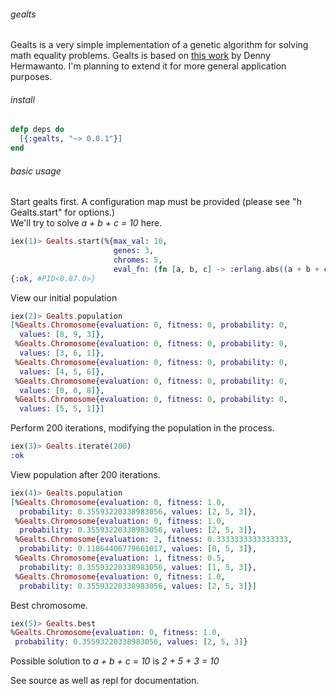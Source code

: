 ###### gealts

Gealts is a very simple implementation of a genetic algorithm for solving math equality problems.
Gealts is based on [this work](http://arxiv.org/pdf/1308.4675.pdf) by Denny Hermawanto.
I'm planning to extend it for more general application purposes.

###### install

```elixir
defp deps do
  [{:gealts, "~> 0.0.1"}]
end
```

###### basic usage

Start gealts first. A configuration map must be provided (please see "h Gealts.start" for options.)  
We'll try to solve *a + b + c = 10* here.


```elixir
iex(1)> Gealts.start(%{max_val: 10, 
                       genes: 3, 
                       chromes: 5, 
                       eval_fn: (fn [a, b, c] -> :erlang.abs((a + b + c) - 10) end)})
{:ok, #PID<0.87.0>}
```

View our initial population

```elixir
iex(2)> Gealts.population
[%Gealts.Chromosome{evaluation: 0, fitness: 0, probability: 0,
  values: [8, 9, 3]},
 %Gealts.Chromosome{evaluation: 0, fitness: 0, probability: 0,
  values: [3, 6, 1]},
 %Gealts.Chromosome{evaluation: 0, fitness: 0, probability: 0,
  values: [4, 5, 6]},
 %Gealts.Chromosome{evaluation: 0, fitness: 0, probability: 0,
  values: [0, 0, 8]},
 %Gealts.Chromosome{evaluation: 0, fitness: 0, probability: 0,
  values: [5, 5, 1]}]
```

Perform 200 iterations, modifying the population in the process.

```elixir
iex(3)> Gealts.iterate(200)
:ok
```

View population after 200 iterations.

```elixir
iex(4)> Gealts.population
[%Gealts.Chromosome{evaluation: 0, fitness: 1.0,
  probability: 0.35593220338983056, values: [2, 5, 3]},
 %Gealts.Chromosome{evaluation: 0, fitness: 1.0,
  probability: 0.35593220338983056, values: [2, 5, 3]},
 %Gealts.Chromosome{evaluation: 2, fitness: 0.3333333333333333,
  probability: 0.11864406779661017, values: [0, 5, 3]},
 %Gealts.Chromosome{evaluation: 1, fitness: 0.5,
  probability: 0.35593220338983056, values: [1, 5, 3]},
 %Gealts.Chromosome{evaluation: 0, fitness: 1.0,
  probability: 0.35593220338983056, values: [2, 5, 3]}]
```

Best chromosome.

```elixir
iex(5)> Gealts.best
%Gealts.Chromosome{evaluation: 0, fitness: 1.0,
 probability: 0.35593220338983056, values: [2, 5, 3]}
```

Possible solution to *a + b + c = 10* is *2 + 5 + 3 = 10*

See source as well as repl for documentation.